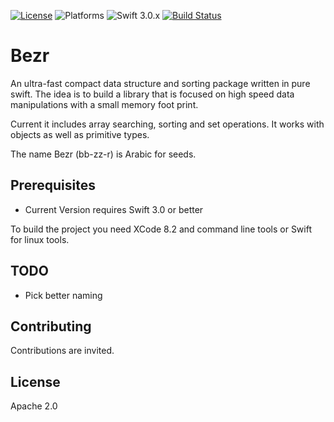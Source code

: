 
[![License](https://img.shields.io/github/license/regwez/Bezr.svg)](https://github.com/regwez/Bezr/blob/master/LICENSE)
![Platforms](http://img.shields.io/badge/platforms-iOS%20|%20macOS-lightgrey.svg?style=flat)
![Swift 3.0.x](http://img.shields.io/badge/Swift-3.0.x-orange.svg?style=flat)
[![Build Status](https://travis-ci.org/regwez/Bezr.svg?branch=master)](https://travis-ci.org/regwez/Bezr)

# Bezr

An ultra-fast compact data structure and sorting package written in pure swift. The idea is to build a library that is focused on high speed data manipulations with a small memory foot print.

Current it includes array searching, sorting and set operations. It works with objects as well as primitive types.

The name Bezr (bb-zz-r) is Arabic for seeds.

Prerequisites
-------------

 - Current Version requires Swift 3.0 or better

To build the project you need XCode 8.2 and command line tools or Swift for linux tools.

TODO
-----------
*   Pick better naming


Contributing
------------

Contributions are invited.

License
-------
Apache 2.0
